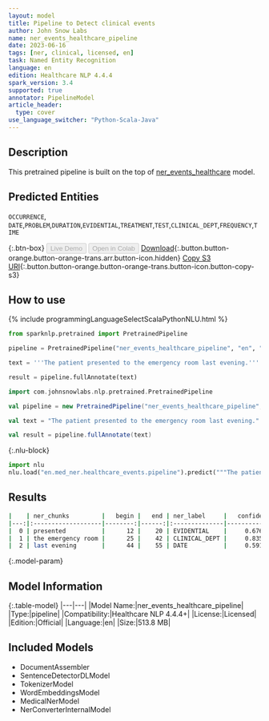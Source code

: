 ```yaml
---
layout: model
title: Pipeline to Detect clinical events
author: John Snow Labs
name: ner_events_healthcare_pipeline
date: 2023-06-16
tags: [ner, clinical, licensed, en]
task: Named Entity Recognition
language: en
edition: Healthcare NLP 4.4.4
spark_version: 3.4
supported: true
annotator: PipelineModel
article_header:
  type: cover
use_language_switcher: "Python-Scala-Java"
---
```


## Description

This pretrained pipeline is built on the top of [ner_events_healthcare](https://nlp.johnsnowlabs.com/2021/04/01/ner_events_healthcare_en.html) model.

## Predicted Entities

`OCCURRENCE`, `DATE`,`PROBLEM`,`DURATION`,`EVIDENTIAL`,`TREATMENT`,`TEST`,`CLINICAL_DEPT`,`FREQUENCY`,`TIME`



{:.btn-box}
<button class="button button-orange" disabled>Live Demo</button>
<button class="button button-orange" disabled>Open in Colab</button>
[Download](https://s3.amazonaws.com/auxdata.johnsnowlabs.com/clinical/models/ner_events_healthcare_pipeline_en_4.4.4_3.4_1686930942785.zip){:.button.button-orange.button-orange-trans.arr.button-icon.hidden}
[Copy S3 URI](s3://auxdata.johnsnowlabs.com/clinical/models/ner_events_healthcare_pipeline_en_4.4.4_3.4_1686930942785.zip){:.button.button-orange.button-orange-trans.button-icon.button-copy-s3}

## How to use

<div class="tabs-box" markdown="1">
{% include programmingLanguageSelectScalaPythonNLU.html %}

```python
from sparknlp.pretrained import PretrainedPipeline

pipeline = PretrainedPipeline("ner_events_healthcare_pipeline", "en", "clinical/models")

text = '''The patient presented to the emergency room last evening.'''

result = pipeline.fullAnnotate(text)
```
```scala
import com.johnsnowlabs.nlp.pretrained.PretrainedPipeline

val pipeline = new PretrainedPipeline("ner_events_healthcare_pipeline", "en", "clinical/models")

val text = "The patient presented to the emergency room last evening."

val result = pipeline.fullAnnotate(text)
```


{:.nlu-block}
```python
import nlu
nlu.load("en.med_ner.healthcare_events.pipeline").predict("""The patient presented to the emergency room last evening.""")
```

</div>


## Results

```bash
|    | ner_chunks         |   begin |   end | ner_label     |   confidence |
|---:|:-------------------|--------:|------:|:--------------|-------------:|
|  0 | presented          |      12 |    20 | EVIDENTIAL    |     0.6769   |
|  1 | the emergency room |      25 |    42 | CLINICAL_DEPT |     0.835967 |
|  2 | last evening       |      44 |    55 | DATE          |     0.59135  |
```

{:.model-param}
## Model Information

{:.table-model}
|---|---|
|Model Name:|ner_events_healthcare_pipeline|
|Type:|pipeline|
|Compatibility:|Healthcare NLP 4.4.4+|
|License:|Licensed|
|Edition:|Official|
|Language:|en|
|Size:|513.8 MB|

## Included Models

- DocumentAssembler
- SentenceDetectorDLModel
- TokenizerModel
- WordEmbeddingsModel
- MedicalNerModel
- NerConverterInternalModel